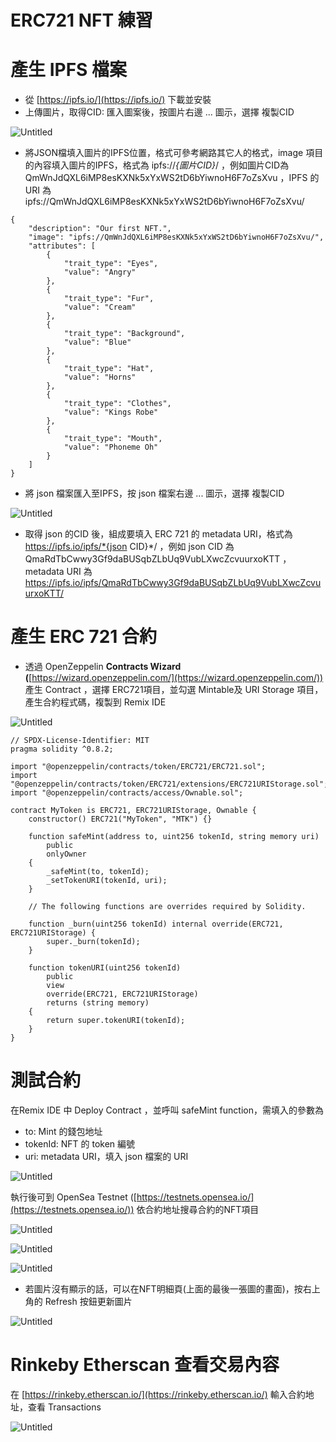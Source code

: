 # ERC721 NFT 練習

# 產生 IPFS 檔案

- 從 [https://ipfs.io/](https://ipfs.io/)  下載並安裝
- 上傳圖片，取得CID: 匯入圖案後，按圖片右邊  ...  圖示，選擇 複製CID

![Untitled](./Picture/ipfs_image.png)

- 將JSON檔填入圖片的IPFS位置，格式可參考網路其它人的格式，image 項目的內容填入圖片的IPFS，格式為 ipfs://*{圖片CID}*/   ，例如圖片CID為 QmWnJdQXL6iMP8esKXNk5xYxWS2tD6bYiwnoH6F7oZsXvu ，IPFS 的 URI 為 ipfs://QmWnJdQXL6iMP8esKXNk5xYxWS2tD6bYiwnoH6F7oZsXvu/

```
{
	"description": "Our first NFT.",
	"image": "ipfs://QmWnJdQXL6iMP8esKXNk5xYxWS2tD6bYiwnoH6F7oZsXvu/",
	"attributes": [
		{
			"trait_type": "Eyes",
			"value": "Angry"
		},
		{
			"trait_type": "Fur",
			"value": "Cream"
		},
		{
			"trait_type": "Background",
			"value": "Blue"
		},
		{
			"trait_type": "Hat",
			"value": "Horns"
		},
		{
			"trait_type": "Clothes",
			"value": "Kings Robe"
		},
		{
			"trait_type": "Mouth",
			"value": "Phoneme Oh"
		}
	]
}
```

- 將 json 檔案匯入至IPFS，按 json 檔案右邊  ...  圖示，選擇 複製CID

![Untitled](./Picture/ipfs_json.png)

- 取得 json 的CID 後，組成要填入 ERC 721 的 metadata URI，格式為 https://ipfs.io/ipfs/*{json CID}*/   ，例如 json CID 為 QmaRdTbCwwy3Gf9daBUSqbZLbUq9VubLXwcZcvuurxoKTT ，metadata URI 為 https://ipfs.io/ipfs/QmaRdTbCwwy3Gf9daBUSqbZLbUq9VubLXwcZcvuurxoKTT/

# 產生  ERC 721 合約

- 透過 OpenZeppelin **Contracts Wizard (**[https://wizard.openzeppelin.com/](https://wizard.openzeppelin.com/)) 產生 Contract ，選擇 ERC721項目，並勾選 Mintable及  URI Storage  項目，產生合約程式碼，複製到 Remix IDE

![Untitled](./Picture/erc721_source.png)

```
// SPDX-License-Identifier: MIT
pragma solidity ^0.8.2;

import "@openzeppelin/contracts/token/ERC721/ERC721.sol";
import "@openzeppelin/contracts/token/ERC721/extensions/ERC721URIStorage.sol";
import "@openzeppelin/contracts/access/Ownable.sol";

contract MyToken is ERC721, ERC721URIStorage, Ownable {
    constructor() ERC721("MyToken", "MTK") {}

    function safeMint(address to, uint256 tokenId, string memory uri)
        public
        onlyOwner
    {
        _safeMint(to, tokenId);
        _setTokenURI(tokenId, uri);
    }

    // The following functions are overrides required by Solidity.

    function _burn(uint256 tokenId) internal override(ERC721, ERC721URIStorage) {
        super._burn(tokenId);
    }

    function tokenURI(uint256 tokenId)
        public
        view
        override(ERC721, ERC721URIStorage)
        returns (string memory)
    {
        return super.tokenURI(tokenId);
    }
}
```

# 測試合約

在Remix IDE 中 Deploy Contract ，並呼叫 safeMint function，需填入的參數為

- to: Mint 的錢包地址
- tokenId: NFT 的 token 編號
- uri: metadata URI，填入 json 檔案的 URI

![Untitled](./Picture/safemint.png)

執行後可到 OpenSea Testnet ([https://testnets.opensea.io/](https://testnets.opensea.io/)) 依合約地址搜尋合約的NFT項目

![Untitled](./Picture/opensea_1.png)

![Untitled](./Picture/opensea_2.png)

![Untitled](./Picture/opensea_3.png)

- 若圖片沒有顯示的話，可以在NFT明細頁(上面的最後一張圖的畫面)，按右上角的 Refresh 按鈕更新圖片

![Untitled](./Picture/opensea_4.png)

# Rinkeby Etherscan 查看交易內容

在  [https://rinkeby.etherscan.io/](https://rinkeby.etherscan.io/) 輸入合約地址，查看 Transactions

![Untitled](./Picture/etherscan.png)